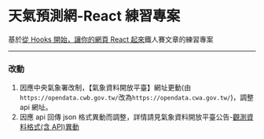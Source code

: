 # 天氣預測網-React 練習專案

基於[從 Hooks 開始，讓你的網頁 React 起來](https://ithelp.ithome.com.tw/users/20103315/ironman/2668)鐵人賽文章的練習專案

---

### 改動

1. 因應中央氣象署改制，【氣象資料開放平臺】網址更動(由`https://opendata.cwb.gov.tw/`改為`https://opendata.cwa.gov.tw/`)，調整 api 網址。
2. 因應 api 回傳 json 格式異動而調整，詳情請見氣象資料開放平臺公告-[觀測資料格式(含 API)異動](https://opendata.cwa.gov.tw/announcement/news/229?page=4)
